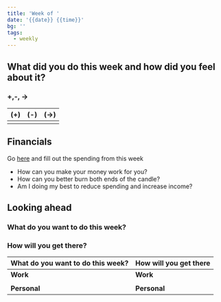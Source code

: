 ```yaml
---
title: 'Week of '
date: '{{date}} {{time}}'
bg: '' 
tags:
  - weekly
---
```


## What did you do this week and how did you feel about it?

### +,-, ->

| (+) | (-) | (->) |
| --- | --- | ---- |
|     |     |      |


## Financials
Go [here](https://docs.google.com/spreadsheets/d/1C519yI-EkyFT7xEbORq5iv-hWDrWY8-l4gTsmkkBMrE/edit#gid=1214189535) and fill out the spending from this week

- How can you make your money work for you?
- How can you better burn both ends of the candle? 
- Am I doing my best to reduce spending and increase income?

## Looking ahead
### What do you want to do this week?


### How will you get there?

| What do you want to do this week? | How will you get there |
| --------------------------------- | ---------------------- |
| **Work**                          | **Work**               |
|                                   |                        |
| **Personal**                      | **Personal**           |

		